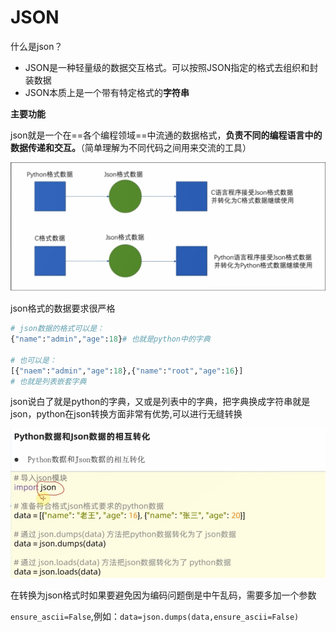 # JSON

什么是json？

- JSON是一种轻量级的数据交互格式。可以按照JSON指定的格式去组织和封装数据
- JSON本质上是一个带有特定格式的**字符串**

**主要功能**

json就是一个在==各个编程领域==中流通的数据格式，**负责不同的编程语言中的数据传递和交互。**（简单理解为不同代码之间用来交流的工具）

![image-20230621224038797](.\assets\image-20230621224038797.png)

json格式的数据要求很严格

```python
# json数据的格式可以是：
{"name":"admin","age":18}# 也就是python中的字典

# 也可以是：
[{"naem":"admin","age":18},{"name":"root","age":16}]
# 也就是列表嵌套字典
```

json说白了就是python的字典，又或是列表中的字典，把字典换成字符串就是json，python在json转换方面非常有优势,可以进行无缝转换

![image-20230621224719615](.\assets\image-20230621224719615.png)

在转换为json格式时如果要避免因为编码问题倒是中午乱码，需要多加一个参数

`ensure_ascii=False`,例如：`data=json.dumps(data,ensure_ascii=False)`